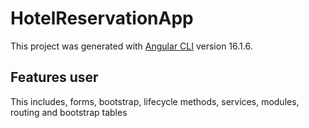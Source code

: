 # HotelReservationApp

This project was generated with [Angular CLI](https://github.com/angular/angular-cli) version 16.1.6.

## Features user

This includes, forms, bootstrap, lifecycle methods, services, modules, routing and bootstrap tables
